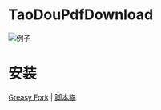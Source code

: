 # TaoDouPdfDownload

![例子](https://s1.ax1x.com/2022/11/26/zttfaT.png)

# 安装

[Greasy Fork](https://greasyfork.org/zh-CN/scripts/455421-taodoupdf) | [脚本猫](https://scriptcat.org/script-show-page/731/)
